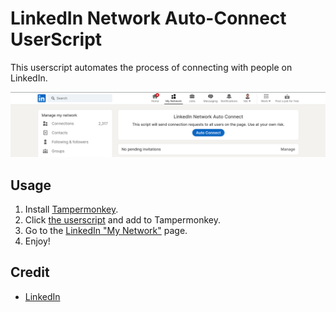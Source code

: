 # LinkedIn Network Auto-Connect UserScript

This userscript automates the process of connecting with people on LinkedIn.

<!--  Image -->

![LinkedIn Network Auto-Connect UserScript](misc/example.png)

## Usage

1. Install [Tampermonkey](https://www.tampermonkey.net/).
2. Click [the userscript](https://raw.githubusercontent.com/AlejandroAkbal/LinkedIn-Network-Auto-Connect-Userscript/main/src/main.user.js) and add to
   Tampermonkey.
3. Go to the [LinkedIn "My Network"](https://www.linkedin.com/mynetwork/) page.
4. Enjoy!

## Credit

- [LinkedIn](https://www.linkedin.com/)
